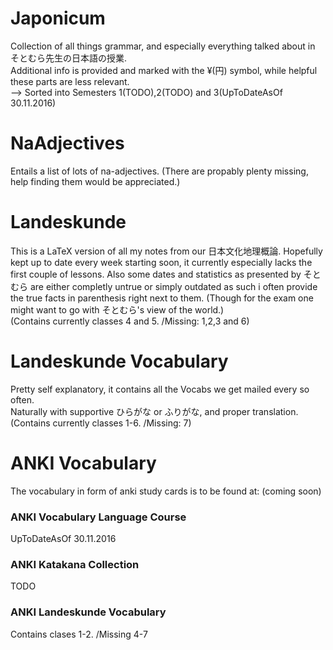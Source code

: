 # Japonicum
Collection of all things grammar, and especially everything talked about in そとむら先生の日本語の授業.  
Additional info is provided and marked with the ¥(円) symbol, while helpful these parts are less relevant.  
--> Sorted into Semesters 1(TODO),2(TODO) and 3(UpToDateAsOf 30.11.2016)

# NaAdjectives
Entails a list of lots of na-adjectives. (There are propably plenty missing, help finding them would be appreciated.)

# Landeskunde
This is a LaTeX version of all my notes from our 日本文化地理概論. Hopefully kept up to date every week starting soon, it currently especially lacks the first couple of lessons. Also some dates and statistics as presented by そとむら are either completly untrue or simply outdated as such i often provide the true facts in parenthesis right next to them. (Though for the exam one might want to go with そとむら's view of the world.)  
(Contains currently classes 4 and 5. /Missing: 1,2,3 and 6)

# Landeskunde Vocabulary
Pretty self explanatory, it contains all the Vocabs we get mailed every so often.  
Naturally with supportive ひらがな or ふりがな, and proper translation.
(Contains currently classes 1-6. /Missing: 7)

# ANKI Vocabulary
The vocabulary in form of anki study cards is to be found at: (coming soon)
### ANKI Vocabulary Language Course
UpToDateAsOf 30.11.2016
### ANKI Katakana Collection
TODO
### ANKI Landeskunde Vocabulary
Contains clases 1-2. /Missing 4-7
